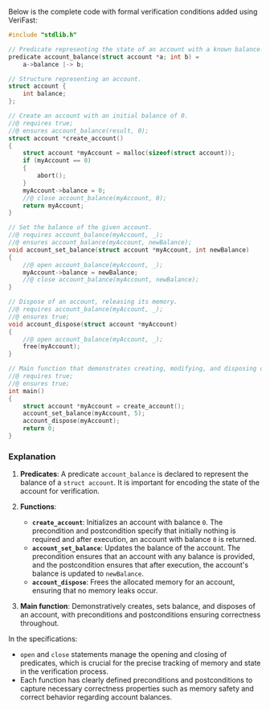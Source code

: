 Below is the complete code with formal verification conditions added using VeriFast:

```c
#include "stdlib.h"

// Predicate representing the state of an account with a known balance.
predicate account_balance(struct account *a; int b) =
    a->balance |-> b;

// Structure representing an account.
struct account {
    int balance;
};

// Create an account with an initial balance of 0.
//@ requires true;
//@ ensures account_balance(result, 0);
struct account *create_account() 
{
    struct account *myAccount = malloc(sizeof(struct account));
    if (myAccount == 0)
    {
        abort();
    }
    myAccount->balance = 0;
    //@ close account_balance(myAccount, 0);
    return myAccount;
}

// Set the balance of the given account.
//@ requires account_balance(myAccount, _);
//@ ensures account_balance(myAccount, newBalance);
void account_set_balance(struct account *myAccount, int newBalance) 
{
    //@ open account_balance(myAccount, _);
    myAccount->balance = newBalance;
    //@ close account_balance(myAccount, newBalance);
}

// Dispose of an account, releasing its memory.
//@ requires account_balance(myAccount, _);
//@ ensures true;
void account_dispose(struct account *myAccount) 
{
    //@ open account_balance(myAccount, _);
    free(myAccount);
}

// Main function that demonstrates creating, modifying, and disposing of an account.
//@ requires true;
//@ ensures true;
int main() 
{
    struct account *myAccount = create_account();
    account_set_balance(myAccount, 5);
    account_dispose(myAccount);
    return 0;
}
```

### Explanation

1. **Predicates**: A predicate `account_balance` is declared to represent the balance of a `struct account`. It is important for encoding the state of the account for verification.

2. **Functions**:
   - **`create_account`**: Initializes an account with balance `0`. The precondition and postcondition specify that initially nothing is required and after execution, an account with balance `0` is returned.
   - **`account_set_balance`**: Updates the balance of the account. The precondition ensures that an account with any balance is provided, and the postcondition ensures that after execution, the account's balance is updated to `newBalance`.
   - **`account_dispose`**: Frees the allocated memory for an account, ensuring that no memory leaks occur.

3. **Main function**: Demonstratively creates, sets balance, and disposes of an account, with preconditions and postconditions ensuring correctness throughout.

In the specifications:
- `open` and `close` statements manage the opening and closing of predicates, which is crucial for the precise tracking of memory and state in the verification process.
- Each function has clearly defined preconditions and postconditions to capture necessary correctness properties such as memory safety and correct behavior regarding account balances.
